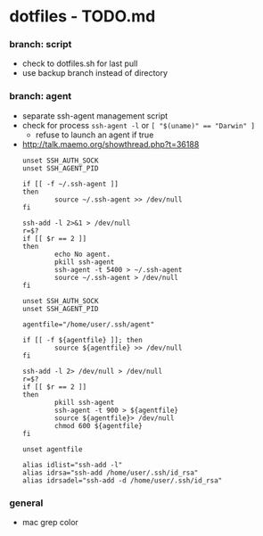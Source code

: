 # dotfiles - TODO.md

### branch: script
* check to dotfiles.sh for last pull
* use backup branch instead of directory

### branch: agent
* separate ssh-agent management script
* check for process `ssh-agent -l` or `[ "$(uname)" == "Darwin" ]`
  * refuse to launch an agent if true
* http://talk.maemo.org/showthread.php?t=36188
    ```shell
    unset SSH_AUTH_SOCK
    unset SSH_AGENT_PID
    
    if [[ -f ~/.ssh-agent ]]
    then
            source ~/.ssh-agent >> /dev/null
    fi
    
    ssh-add -l 2>&1 > /dev/null
    r=$?
    if [[ $r == 2 ]]
    then
            echo No agent.
            pkill ssh-agent
            ssh-agent -t 5400 > ~/.ssh-agent
            source ~/.ssh-agent > /dev/null
    fi
    ```
    ```shell
    unset SSH_AUTH_SOCK
    unset SSH_AGENT_PID
    
    agentfile="/home/user/.ssh/agent"
    
    if [[ -f ${agentfile} ]]; then
            source ${agentfile} >> /dev/null
    fi
    
    ssh-add -l 2> /dev/null > /dev/null
    r=$?
    if [[ $r == 2 ]]
    then
            pkill ssh-agent
            ssh-agent -t 900 > ${agentfile}
            source ${agentfile}> /dev/null
            chmod 600 ${agentfile}
    fi
    
    unset agentfile
    
    alias idlist="ssh-add -l"
    alias idrsa="ssh-add /home/user/.ssh/id_rsa"
    alias idrsadel="ssh-add -d /home/user/.ssh/id_rsa"
    ```

### general
* mac grep color
